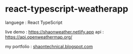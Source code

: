 # react-typescript-weatherapp

languege : React TypeScript

live demo : https://shaonweather.netlify.app
api : https://api.openweathermap.org/


my portfolio : [shaontechnical.blogspot.com](https://shaontechnical.blogspot.com)
